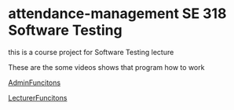 # attendance-management SE 318 Software Testing

this is a course project for Software Testing lecture

These are the some videos shows that program how to work

[AdminFuncitons](https://youtu.be/7Q8z5hERagE)

[LecturerFuncitons](https://youtu.be/W2zGsArOVik)
